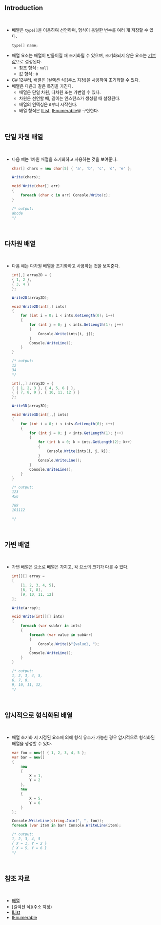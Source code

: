 ## Introduction

<br>

- 배열은 `type[]`을 이용하여 선언하며, 형식이 동일한 변수를 여러 개 저장할 수 있다.
    ```cs
    type[] name;
    ```
- 배열 요소는 배열이 만들어질 때 초기화될 수 있으며, 초기화되지 않은 요소는 [기본값](https://peponi-paradise.tistory.com/entry/C-Language-default-expression)으로 설정된다.
    - 참조 형식 : `null`
    - 값 형식 : `0`
- C# 12부터, 배열은 [컬렉션 식](주소 지정)을 사용하여 초기화할 수 있다.
- 배열은 다음과 같은 특징을 가진다.
    - 배열은 단일 차원, 다차원 또는 가변일 수 있다.
    - 차원은 선언할 때, 길이는 인스턴스가 생성될 때 설정된다.
    - 배열의 인덱싱은 `0`부터 시작한다.
    - 배열 형식은 [IList](https://learn.microsoft.com/ko-kr/dotnet/api/system.collections.ilist?view=net-8.0), [IEnumerable](https://learn.microsoft.com/ko-kr/dotnet/api/system.collections.ienumerable?view=net-8.0)을 구현한다.

<br>

## 단일 차원 배열

<br>

- 다음 예는 1차원 배열을 초기화하고 사용하는 것을 보여준다.
    ```cs
    char[] chars = new char[5] { 'a', 'b', 'c', 'd', 'e' };

    Write(chars);

    void Write(char[] arr)
    {
        foreach (char c in arr) Console.Write(c);
    }

    /* output:
    abcde
    */
    ```

<br>

## 다차원 배열

<br>

- 다음 예는 다차원 배열을 초기화하고 사용하는 것을 보여준다.
    ```cs
    int[,] array2D = {
    { 1, 2 },
    { 3, 4 }
    };

    Write2D(array2D);

    void Write2D(int[,] ints)
    {
        for (int i = 0; i < ints.GetLength(0); i++)
        {
            for (int j = 0; j < ints.GetLength(1); j++)
            {
                Console.Write(ints[i, j]);
            }
            Console.WriteLine();
        }
    }

    /* output:
    12
    34
    */
    ```
    ```cs
    int[,,] array3D = {
    { { 1, 2, 3 }, { 4, 5, 6 } },
    { { 7, 8, 9 }, { 10, 11, 12 } }
    };

    Write3D(array3D);

    void Write3D(int[,,] ints)
    {
        for (int i = 0; i < ints.GetLength(0); i++)
        {
            for (int j = 0; j < ints.GetLength(1); j++)
            {
                for (int k = 0; k < ints.GetLength(2); k++)
                {
                    Console.Write(ints[i, j, k]);
                }
                Console.WriteLine();
            }
            Console.WriteLine();
        }
    }

    /* output:
    123
    456

    789
    101112

    */
    ```

<br>

## 가변 배열

<br>

- 가변 배열은 요소로 배열은 가지고, 각 요소의 크기가 다를 수 있다.
    ```cs
    int[][] array =
    [
        [1, 2, 3, 4, 5],
        [6, 7, 8],
        [9, 10, 11, 12]
    ];

    Write(array);

    void Write(int[][] ints)
    {
        foreach (var subArr in ints)
        {
            foreach (var value in subArr)
            {
                Console.Write($"{value}, ");
            }
            Console.WriteLine();
        }
    }

    /* output:
    1, 2, 3, 4, 5,
    6, 7, 8,
    9, 10, 11, 12,
    */
    ```

<br>

## 암시적으로 형식화된 배열

<br>

- 배열 초기화 시 지정된 요소에 의해 형식 유추가 가능한 경우 암시적으로 형식화된 배열을 생성할 수 있다.
    ```cs
    var foo = new[] { 1, 2, 3, 4, 5 };
    var bar = new[]
    {
        new
        {
            X = 1,
            Y = 2
        },
        new
        {
            X = 5,
            Y = 6
        }
    };

    Console.WriteLine(string.Join(", ", foo));
    foreach (var item in bar) Console.WriteLine(item);

    /* output:
    1, 2, 3, 4, 5
    { X = 1, Y = 2 }
    { X = 5, Y = 6 }
    */
    ```

<br>

## 참조 자료

<br>

- [배열](https://learn.microsoft.com/ko-kr/dotnet/csharp/language-reference/builtin-types/arrays)
- [컬렉션 식](주소 지정)
- [IList](https://learn.microsoft.com/ko-kr/dotnet/api/system.collections.ilist?view=net-8.0)
- [IEnumerable](https://learn.microsoft.com/ko-kr/dotnet/api/system.collections.ienumerable?view=net-8.0)